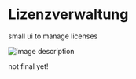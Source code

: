 # Lizenzverwaltung
small ui to manage licenses


![image description](https://i.ibb.co/gZz7nrB/lizenzverwaltung.png)

<!-- <img src="https://i.ibb.co/gZz7nrB/lizenzverwaltung.png"/> -->

not final yet!
